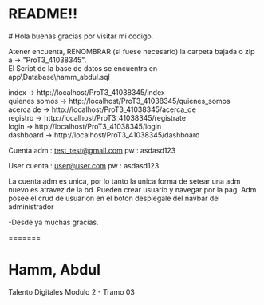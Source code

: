 <h1 style='text-aline: center'>README!!</h1>
# Hola buenas gracias por visitar mi codigo.<br>

Atener encuenta, RENOMBRAR (si fuese necesario) la carpeta bajada o zip a -> "ProT3_41038345". <br>
El Script de la base de datos se encuentra en app\Database\hamm_abdul.sql


index -> http://localhost/ProT3_41038345/index<br>
quienes somos -> http://localhost/ProT3_41038345/quienes_somos<br>
acerca de -> http://localhost/ProT3_41038345/acerca_de<br>
registro -> http://localhost/ProT3_41038345/registrate<br>
login -> http://localhost/ProT3_41038345/login <br>
dashboard -> http://localhost/ProT3_41038345/dashboard <br>

Cuenta adm : 
test_test@gmail.com
pw : asdasd123

User cuenta : 
user@user.com
pw : asdasd123


La cuenta adm es unica, por lo tanto la unica forma de setear una adm nuevo es atravez de la bd. 
Pueden crear usuario y navegar por la pag.
Adm posee el crud de usuarion en el boton desplegale del navbar del administrador

-Desde ya muchas gracias.

=======
# Hamm, Abdul
Talento Digitales Modulo 2 - Tramo 03
